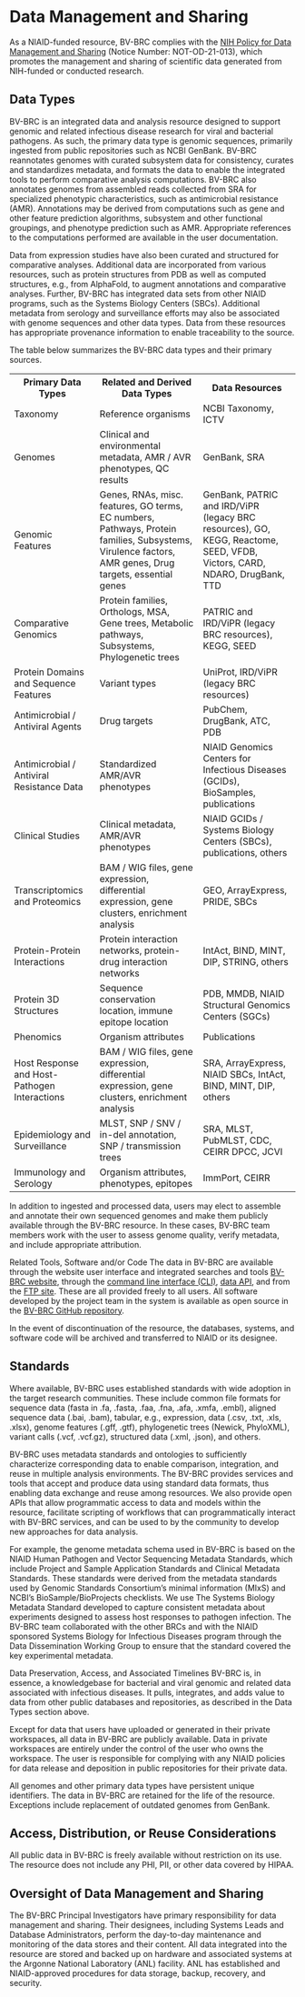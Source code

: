 # Data Management and Sharing 

As a NIAID-funded resource, BV-BRC complies with the [NIH Policy for Data Management and Sharing](https://grants.nih.gov/grants/guide/notice-files/NOT-OD-21-013.html) (Notice Number: NOT-OD-21-013), which promotes the management and sharing of scientific data generated from NIH-funded or conducted research. 

## Data Types
BV-BRC is an integrated data and analysis resource designed to support genomic and related infectious disease research for viral and bacterial pathogens. As such, the primary data type is genomic sequences, primarily ingested from public repositories such as NCBI GenBank. BV-BRC reannotates genomes with curated subsystem data for consistency, curates and standardizes metadata, and formats the data to enable the integrated tools to perform comparative analysis computations. BV-BRC also annotates genomes from assembled reads collected from SRA for specialized phenotypic characteristics, such as antimicrobial resistance (AMR). Annotations may be derived from computations such as gene and other feature prediction algorithms, subsystem and other functional groupings, and phenotype prediction such as AMR. Appropriate references to the computations performed are available in the user documentation.

Data from expression studies have also been curated and structured for comparative analyses. Additional data are incorporated from various resources, such as protein structures from PDB as well as computed structures, e.g., from AlphaFold, to augment annotations and comparative analyses. Further, BV-BRC has integrated data sets from other NIAID programs, such as the Systems Biology Centers (SBCs). Additional metadata from serology and surveillance efforts may also be associated with genome sequences and other data types. Data from these resources has appropriate provenance information to enable traceability to the source.

The table below summarizes the BV-BRC data types and their primary sources.

<table>
  <tr>
    <th>Primary Data Types</th>
    <th>Related and Derived Data Types</th>
    <th>Data Resources</th>
  </tr>
  <tr>
    <td>Taxonomy</td>
    <td>Reference organisms</td>
    <td>NCBI Taxonomy, ICTV</td>
  </tr>
  <tr>
    <td>Genomes</td>
    <td>Clinical and environmental metadata, AMR / AVR phenotypes, QC results</td>
    <td>GenBank, SRA</td>
  </tr>
  <tr>
    <td>Genomic Features</td>
    <td>Genes, RNAs, misc. features, GO terms, EC numbers, Pathways, Protein families, Subsystems, Virulence factors, AMR genes, Drug targets, essential genes</td>
    <td>GenBank, PATRIC and IRD/ViPR (legacy BRC resources), GO, KEGG, Reactome, SEED, VFDB, Victors, CARD, NDARO, DrugBank, TTD</td>
  </tr>
  <tr>
    <td>Comparative Genomics</td>
    <td>Protein families, Orthologs, MSA, Gene trees, Metabolic pathways, Subsystems, Phylogenetic trees</td>
    <td>PATRIC and IRD/ViPR (legacy BRC resources), KEGG, SEED</td>
  </tr>
  <tr>
    <td>Protein Domains and Sequence Features</td>
    <td>Variant types</td>
    <td>UniProt, IRD/ViPR (legacy BRC resources)</td>
  </tr>
  <tr>
    <td>Antimicrobial / Antiviral Agents</td>
    <td>Drug targets</td>
    <td>PubChem, DrugBank, ATC, PDB</td>
  </tr>
  <tr>
    <td>Antimicrobial / Antiviral Resistance Data</td>
    <td>Standardized AMR/AVR phenotypes</td>
    <td>NIAID Genomics Centers for Infectious Diseases (GCIDs), BioSamples, publications</td>
  </tr>
  <tr>
    <td>Clinical Studies</td>
    <td>Clinical metadata, AMR/AVR phenotypes</td>
    <td>NIAID GCIDs / Systems Biology Centers (SBCs), publications, others</td>
  </tr>
  <tr>
    <td>Transcriptomics and Proteomics</td>
    <td>BAM / WIG files, gene expression, differential expression, gene clusters, enrichment analysis</td>
    <td>GEO, ArrayExpress, PRIDE, SBCs</td>
  </tr>
  <tr>
    <td>Protein-Protein Interactions</td>
    <td>Protein interaction networks, protein-drug interaction networks</td>
    <td>IntAct, BIND, MINT, DIP, STRING, others</td>
  </tr>
  <tr>
    <td>Protein 3D Structures</td>
    <td>Sequence conservation location, immune epitope location</td>
    <td>PDB, MMDB, NIAID Structural Genomics Centers (SGCs)</td>
  </tr>
  <tr>
    <td>Phenomics</td>
    <td>Organism attributes</td>
    <td>Publications</td>
  </tr>
  <tr>
    <td>Host Response and Host-Pathogen Interactions</td>
    <td>BAM / WIG files, gene expression, differential expression, gene clusters, enrichment analysis</td>
    <td>SRA, ArrayExpress, NIAID SBCs, IntAct, BIND, MINT, DIP, others</td>
  </tr>
  <tr>
    <td>Epidemiology and Surveillance</td>
    <td>MLST, SNP / SNV / in-del annotation, SNP / transmission trees</td>
    <td>SRA, MLST, PubMLST, CDC, CEIRR DPCC, JCVI
</td>
  </tr>
  <tr>
    <td>Immunology and Serology</td>
    <td>Organism attributes, phenotypes, epitopes</td>
    <td>ImmPort, CEIRR</td>
  </tr>
</table>

In addition to ingested and processed data, users may elect to assemble and annotate their own sequenced genomes and make them publicly available through the BV-BRC resource. In these cases, BV-BRC team members work with the user to assess genome quality, verify metadata, and include appropriate attribution.

Related Tools, Software and/or Code
The data in BV-BRC are available through the website user interface and integrated searches and tools [BV-BRC website](https://www.bv-brc.org/), through the [command line interface (CLI)](https://www.bv-brc.org/docs/cli_tutorial/index.html), [data API](https://www.bv-brc.org/api/doc/), and from the [FTP site](ftp://ftp.bvbrc.org/). These are all provided freely to all users. All software developed by the project team in the system is available as open source in the [BV-BRC GitHub repository](https://github.com/BV-BRC). 

In the event of discontinuation of the resource, the databases, systems, and software code will be archived and transferred to NIAID or its designee. 

## Standards
Where available, BV-BRC uses established standards with wide adoption in the target research communities. These include common file formats for sequence data (fasta in .fa, .fasta, .faa, .fna, .afa, .xmfa, .embl), aligned sequence data (.bai, .bam), tabular, e.g., expression, data (.csv, .txt, .xls, .xlsx), genome features (.gff, .gtf), phylogenetic trees (Newick, PhyloXML), variant calls (.vcf, .vcf.gz), structured data (.xml, .json), and others. 

BV-BRC uses metadata standards and ontologies to sufficiently characterize corresponding data to enable comparison, integration, and reuse in multiple analysis environments. The BV-BRC provides services and tools that accept and produce data using standard data formats, thus enabling data exchange and reuse among resources. We also provide open APIs that allow programmatic access to data and models within the resource, facilitate scripting of workflows that can programmatically interact with BV-BRC services, and can be used to by the community to develop new approaches for data analysis.

For example, the genome metadata schema used in BV-BRC is based on the NIAID Human Pathogen and Vector Sequencing Metadata Standards, which include Project and Sample Application Standards and Clinical Metadata Standards. These standards were derived from the metadata standards used by Genomic Standards Consortium’s minimal information (MIxS) and NCBI’s BioSample/BioProjects checklists. We use The Systems Biology Metadata Standard developed to capture consistent metadata about experiments designed to assess host responses to pathogen infection. The BV-BRC team collaborated with the other BRCs and with the NIAID sponsored Systems Biology for Infectious Diseases program through the Data Dissemination Working Group to ensure that the standard covered the key experimental metadata.

Data Preservation, Access, and Associated Timelines
BV-BRC is, in essence, a knowledgebase for bacterial and viral genomic and related data associated with infectious diseases. It pulls, integrates, and adds value to data from other public databases and repositories, as described in the Data Types section above. 

Except for data that users have uploaded or generated in their private workspaces, all data in BV-BRC are publicly available. Data in private workspaces are entirely under the control of the user who owns the workspace. The user is responsible for complying with any NIAID policies for data release and deposition in public repositories for their private data.  

All genomes and other primary data types have persistent unique identifiers. The data in BV-BRC are retained for the life of the resource. Exceptions include replacement of outdated genomes from GenBank.

## Access, Distribution, or Reuse Considerations
All public data in BV-BRC is freely available without restriction on its use. The resource does not include any PHI, PII, or other data covered by HIPAA. 

## Oversight of Data Management and Sharing
The BV-BRC Principal Investigators have primary responsibility for data management and sharing. Their designees, including Systems Leads and Database Administrators, perform the day-to-day maintenance and monitoring of the data stores and their content. All data integrated into the resource are stored and backed up on hardware and associated systems at the Argonne National Laboratory (ANL) facility. ANL has established and NIAID-approved procedures for data storage, backup, recovery, and security.  